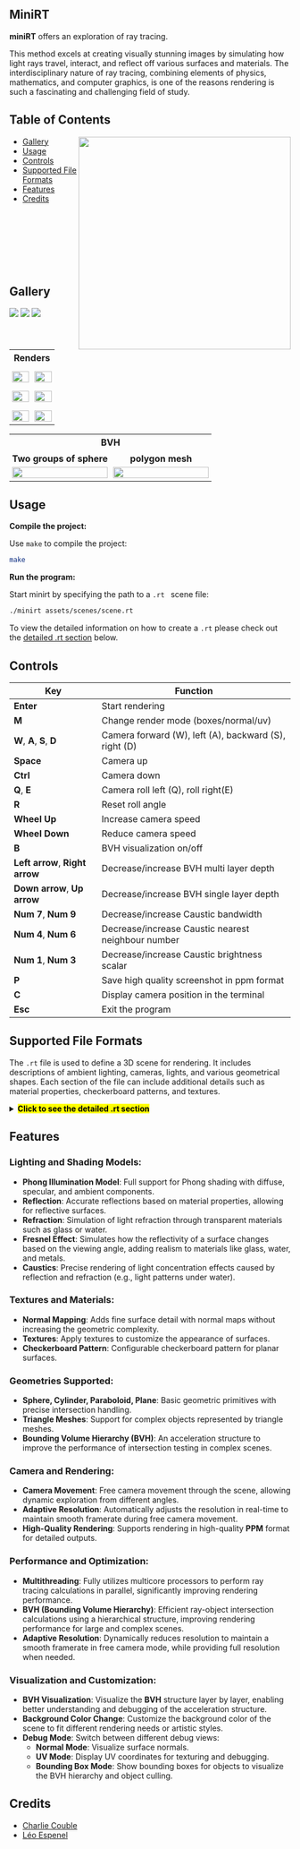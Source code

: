 ## MiniRT

**miniRT** offers an exploration of ray tracing.

This method excels at creating visually stunning images by simulating how light rays travel, 
interact, and reflect off various surfaces and materials.
The interdisciplinary nature of ray tracing, combining elements of physics, mathematics, and computer graphics, 
is one of the reasons rendering is such a fascinating and challenging field of study.

## Table of Contents

<img align="right" width="380" height="380" src="./assets/screenshots/cornell.gif">

- [Gallery](#gallery)
- [Usage](#usage)
- [Controls](#controls)
- [Supported File Formats](#supported-file-formats)
- [Features](#features)
- [Credits](#credits)

<br>     
<br>     
<br>     
<br>     
<br>     
<br>     
 




## Gallery
<img src="assets/screenshots/f40.png">
<img src="assets/screenshots/steemed.png">
<img src="assets/screenshots/mp4.png">

<!-- Table one -->
<table style="width:100%; border-collapse:collapse;">	
  <tr>
    <!-- Title -->
			<th colspan=2>Renders</th>
	</tr>
  <tr>
    <td style="width:50%; padding:5px; text-align:center;">
      <div style="font-weight:bold; margin-bottom:5px;"></div>
      <img src="assets/screenshots/mkds.png" style="width:100%; height:auto;">
    </td>
    <td style="width:50%; padding:5px; text-align:center;">
      <div style="font-weight:bold; margin-bottom:5px;"></div>
      <img src="assets/screenshots/pool_caustic.png" style="width:100%; height:auto;">
    </td>
  </tr>
	</tr>
    <td style="width:50%; padding:5px; text-align:center;">
      <div style="font-weight:bold; margin-bottom:5px;"></div>
      <img src="assets/screenshots/teapot.png" style="width:100%; height:auto;">
    </td>
    <td style="width:50%; padding:5px; text-align:center;">
      <div style="font-weight:bold; margin-bottom:5px;"></div>
      <img src="assets/screenshots/para.png" style="width:100%; height:auto;">
    </td>
  </tr>
	</tr>
    <td style="width:50%; padding:5px; text-align:center;">
      <div style="font-weight:bold; margin-bottom:5px;"></div>
      <img src="assets/screenshots/room.png" style="width:100%; height:auto;">
    </td>
    <td style="width:50%; padding:5px; text-align:center;">
      <div style="font-weight:bold; margin-bottom:5px;"></div>
      <img src="assets/screenshots/pool.png" style="width:100%; height:auto;">
    </td>
  </tr>
</table>
<!-- Table Two -->
<table style="width:100%; border-collapse:collapse;">	
  <tr>
    <!-- Title -->
			<th colspan=2>BVH</th>
	</tr>
  <tr>
    <td style="width:50%; padding:5px; text-align:center;">
      <div style="font-weight:bold; margin-bottom:5px;">Two groups of sphere</div>
      <img src="assets/screenshots/bvh.png" style="width:100%; height:auto;">
    </td>
    <td style="width:50%; padding:5px; text-align:center;">
      <div style="font-weight:bold; margin-bottom:5px;">polygon mesh</div>
      <img src="assets/screenshots/bvh_2.png" style="width:100%; height:auto;">
    </td>
  </tr>
	
</table>



## Usage
**Compile the project:**

Use `make` to compile the project:
```bash
make
```
**Run the program:**

Start minirt by specifying the path to a `.rt ` scene file:
```bash
./minirt assets/scenes/scene.rt
```
To view the detailed information on how to create a `.rt` please check out the [detailed .rt section](#section-rt) below.

## Controls

| **Key**                  | **Function**                              |
|--------------------------|-------------------------------------------|
| **Enter**                | Start rendering                           |
| **M**                    | Change render mode (boxes/normal/uv)      |
| **W**, **A**, **S**, **D** |Camera forward (W), left (A), backward (S), right (D)
| **Space**                | Camera up                                 |
| **Ctrl**                 | Camera down                               |
| **Q**, **E**             | Camera roll left (Q),  roll right(E)      |
| **R**                    | Reset roll angle                          |
| **Wheel Up**             | Increase camera speed                     |
| **Wheel Down**           | Reduce camera speed                       |
| **B**                    | BVH visualization on/off                  |
| **Left arrow**, **Right arrow** | Decrease/increase BVH multi layer depth |
| **Down arrow**, **Up arrow** | Decrease/increase BVH single layer depth  |
| **Num 7**, **Num 9** | Decrease/increase Caustic bandwidth  |
| **Num 4**, **Num 6** | Decrease/increase Caustic nearest neighbour number  |
| **Num 1**, **Num 3** | Decrease/increase Caustic brightness scalar  |
| **P** | Save high quality screenshot in ppm format |
| **C** | Display camera position in the terminal |
| **Esc**                  | Exit the program                          |

## Supported File Formats

The `.rt` file is used to define a 3D scene for rendering. It includes descriptions of ambient lighting, cameras, lights, and various geometrical shapes. Each section of the file can include additional details such as material properties, checkerboard patterns, and textures.

<details id="section-rt">
 <summary><strong><mark>Click to see the detailed .rt section</mark></strong></summary>

### General Rules
- Each element type starts with a unique identifier.
- The following elements can only be declared once in the scene:
  - **Ambient lighting (`A`)**
  - **Camera (`C`)**
- You can add multiple instances of other elements, such as lights (`L`), spheres (`sp`), planes (`pl`), cylinders (`cy`), and paraboloids (`pa`).
- Element-specific information must follow in a strict order based on the defined format.
- Elements can be separated by one or more line breaks, and information within an element can be separated by one or more spaces.
- The order of element declarations within the file is flexible; you may place them in any sequence.
- Ensure that all coordinates are in 3D space, and colors are represented in standard RGB format.
- For geometrical shapes, an optional material section can be added after the object definition to specify properties like diffuse and specular ratios.
- Checkerboard patterns can be optionally applied to geometrical shapes.
- Textures can also be specified for shapes, allowing for image-based appearances.

### Object Summary Table

| **Identifier** | **Description**  | **Format**                                                                                             |
|----------------|------------------|--------------------------------------------------------------------------------------------------------|
| `A`            | Ambient Lighting  | `A <ambient_lighting_ratio> <R,G,B>`                                                                  |
| `C`            | Camera            | `C <view_point_x,y,z> <orientation_x,y,z> <FOV>`                                                      |
| `L`            | Light             | `L <position_x,y,z> <brightness_ratio> <R,G,B>`                                                       |
| `sp`           | Sphere            | `sp <center_x,y,z> <diameter> <R,G,B>`                    				             |
| `pl`           | Plane             | `pl <point_x,y,z> <normal_x,y,z> <R,G,B>`                                                             |
| `cy`           | Cylinder          | `cy <center_x,y,z> <axis_vector_x,y,z> <diameter> <height> <R,G,B>`			             |
| `pa`           | Paraboloid        | `pa <center_x,y,z> <axis_vector_x,y,z> <radius> <height> <disk> <R,G,B>`|
| `mesh`           | Mesh        | `mesh <object_path.obj> <center_x,y,z> <axis_vector_front_x,y,z> <axis_vector_up_x,y,z> <scale>`|

### Optional specification can be added at the end of any geometry:

### Material (`ma`)

`ma:<kd>,<ks>,<ss>,<reflection>,<refraction>,<refraction_blend(optional)>`

| **Property**     | **Description**                                          | **Range**                          |
|------------------|----------------------------------------------------------|------------------------------------|
| `kd`             | Diffuse ratio (float `0.0` to `1.0`)                    | `0.0` to `1.0`                     |
| `ks`             | Specular ratio (float `0.0` to `1.0`)                   | `0.0` to `1.0`                     |
| `ss`             | Specular shine (float `0` to `DBLMAX`)                  | `0` to `DBLMAX`                    |
| `reflection`     | Reflection ratio (float `0.0` to `1.0`)                 | `0.0` (no reflection) to `1.0` (full reflection) |
| `refraction`     | Refraction index (float `1` to `5` or `0`)              | `0` (none), `1` to `5.0`           |
| `refraction_blend`     | Refraction blend (float `0.0` to `1.0`)           	     | `0.0` (no refraction) to `1.0` (full refraction) |

### Checkerboard (`ch`)
`ch:<x_size>,<y_size> <R,G,B> <R,G,B>`

| **Property**   | **Description**                                                            | **Range**                         |
|----------------|----------------------------------------------------------------------------|-----------------------------------|
| `x_size`       | Number of tiles along the X-axis                                           | `0` to `INT_MAX/2` (integer)      |
| `y_size`       | Number of tiles along the Y-axis                                           | `0` to `INT_MAX/2` (integer)      |
| `x_color`      | Color for the tiles in the X direction                                     | `R,G,B` values `[0-255]`          |
| `y_color`      | Color for the tiles in the Y direction                                     | `R,G,B` values `[0-255]`          |

### Texture (`tx`)
`tx:<path_to_texture1>,<path_to_texture2(optional)>,<path_to_texture3(optional)>`

| **Property**      | **Description**                                                   | **Details**                                   |
|-------------------|-------------------------------------------------------------------|-----------------------------------------------|
| `texture1.ppm`    | Texture for the main shape                                        | Applicable to all shapes                      |
| `texture2.ppm`    | (Optional) Top texture					        | Only for shapes like cylinders and paraboloids|
| `texture3.ppm`    | (Optional) Bottom texture					        | Only for cylinders                            |

### Normal Map (`nm`)
`nm:<path_to_normal_map>,<path_to_normal_map2(optional)>,<path_to_normal_map3(optional)>`

| **Property**      | **Description**                                                   | **Details**                                   |
|-------------------|-------------------------------------------------------------------|-----------------------------------------------|
| `normal_map1.ppm` | Normal Map for the main shape                                     | Applicable to all shapes                      |
| `normal_map2.ppm` | (Optional) Top Normal Map				        	| Only for shapes like cylinders and paraboloids|
| `normal_map3.ppm` | (Optional) Bottom Normal Map			        	| Only for cylinders                            |

### Background Color (`bkg`)
`bkg:<R,G,B>`

### Caustic (`ca`)
`ca:<photon_nb>`

### Save render (`sr`)
`sr:<width>,<height>`

### Disable shadow (`nosh`)
`nosh:<1 or 0>`

### Sample .rt File

```plaintext
C 0,-25,60 0,1,0 90 bkg:230,230,210 sr:7680,4320

A 0.2 255,255,255

L 0,30,99 1 255,255,255

pl 0,0,0 0,0,-1 180,180,180 ma:0.85,1.0,64,0.4,0 ch:1,1 40,40,40 210,210,200

cy 50,50,50 0.5,0,1 20 50 208,210,215

sp 0,50.6,50 20 255,0,0 ma:0.79,1,1024,0.08,0 tx:textures/pool_14.ppm

pa -50,50,25 0,0,1 20 50 0 220,220,190 ch:10,10 120,20,220 220,50,120
```
</details>

## Features

### Lighting and Shading Models:
- **Phong Illumination Model**: Full support for Phong shading with diffuse, specular, and ambient components.
- **Reflection**: Accurate reflections based on material properties, allowing for reflective surfaces.
- **Refraction**: Simulation of light refraction through transparent materials such as glass or water.
- **Fresnel Effect**: Simulates how the reflectivity of a surface changes based on the viewing angle, adding realism to materials like glass, water, and metals.
- **Caustics**: Precise rendering of light concentration effects caused by reflection and refraction (e.g., light patterns under water).

### Textures and Materials:
- **Normal Mapping**: Adds fine surface detail with normal maps without increasing the geometric complexity.
- **Textures**: Apply textures to customize the appearance of surfaces.
- **Checkerboard Pattern**: Configurable checkerboard pattern for planar surfaces.

### Geometries Supported:
- **Sphere, Cylinder, Paraboloid, Plane**: Basic geometric primitives with precise intersection handling.
- **Triangle Meshes**: Support for complex objects represented by triangle meshes.
- **Bounding Volume Hierarchy (BVH)**: An acceleration structure to improve the performance of intersection testing in complex scenes.

### Camera and Rendering:
- **Camera Movement**: Free camera movement through the scene, allowing dynamic exploration from different angles.
- **Adaptive Resolution**: Automatically adjusts the resolution in real-time to maintain smooth framerate during free camera movement.
- **High-Quality Rendering**: Supports rendering in high-quality **PPM** format for detailed outputs.

### Performance and Optimization:
- **Multithreading**: Fully utilizes multicore processors to perform ray tracing calculations in parallel, significantly improving rendering performance.
- **BVH (Bounding Volume Hierarchy)**: Efficient ray-object intersection calculations using a hierarchical structure, improving rendering performance for large and complex scenes.
- **Adaptive Resolution**: Dynamically reduces resolution to maintain a smooth framerate in free camera mode, while providing full resolution when needed.

### Visualization and Customization:
- **BVH Visualization**: Visualize the **BVH** structure layer by layer, enabling better understanding and debugging of the acceleration structure.
- **Background Color Change**: Customize the background color of the scene to fit different rendering needs or artistic styles.
- **Debug Mode**: Switch between different debug views:
  - **Normal Mode**: Visualize surface normals.
  - **UV Mode**: Display UV coordinates for texturing and debugging.
  - **Bounding Box Mode**: Show bounding boxes for objects to visualize the BVH hierarchy and object culling.

## Credits

- [Charlie Couble](https://github.com/c-couble)
- [Léo Espenel](https://github.com/lespenel)
